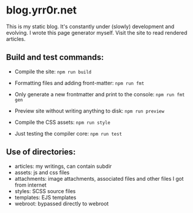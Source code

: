 # blog.yrr0r.net

This is my static blog. It's constantly under (slowly) development and evolving. I wrote this page generator myself. Visit the site to read rendered articles. 



## Build and test commands:

- Compile the site: `npm run build`

- Formatting files and adding front-matter: `npm run fmt`

- Only generate a new frontmatter and print to the console: `npm run fmt gen`

- Preview site without writing anything to disk: `npm run preview`

- Compile the CSS assets: `npm run style`   

- Just testing the compiler core: `npm run test`

## Use of directories:

- articles: my writings, can contain subdir
- assets: js and css files
- attachments: image attachments, associated files and other files I got from internet
- styles: SCSS source files
- templates: EJS templates
- webroot: bypassed directly to webroot
